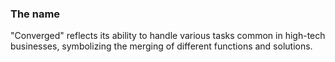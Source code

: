 ### The name 
"Converged" reflects its ability to handle various tasks common in high-tech businesses, symbolizing the merging of different functions and solutions.
